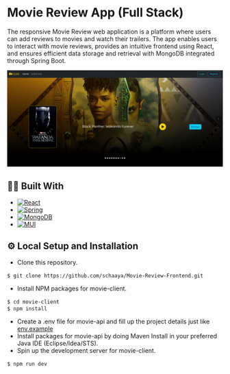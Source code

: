 # Movie Review App (Full Stack)
The responsive Movie Review web application is a platform where users can add reviews to movies and watch their trailers. The app enables users to interact with movie reviews, provides an intuitive frontend using React, and ensures efficient data storage and retrieval with MongoDB integrated through Spring Boot.

![preview](preview.png)

## 👨‍💻 Built With
* [![React](https://img.shields.io/badge/react-%2320232a.svg?style=for-the-badge&logo=react&logoColor=%2361DAFB)](https://react.dev/)
* [![Spring](https://img.shields.io/badge/spring-%236DB33F.svg?style=for-the-badge&logo=spring&logoColor=white)](https://spring.io/projects/spring-boot)
* [![MongoDB](https://img.shields.io/badge/MongoDB-%234ea94b.svg?style=for-the-badge&logo=mongodb&logoColor=white)](https://www.mongodb.com/)
* [![MUI](https://img.shields.io/badge/MUI-%230081CB.svg?style=for-the-badge&logo=mui&logoColor=white)](https://mui.com/)

## ⚙️ Local Setup and Installation
* Clone this repository.
```
$ git clone https://github.com/schaaya/Movie-Review-Frontend.git
```
* Install NPM packages for movie-client.
```
$ cd movie-client
$ npm install
```
* Create a .env file for movie-api and fill up the project details just like [env.example](./movie-api/src/main/resources/.env.example)
* Install packages for movie-api by doing Maven Install in your preferred Java IDE (Eclipse/Idea/STS).
* Spin up the development server for movie-client.
```
$ npm run dev
``` 
